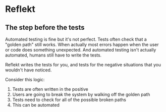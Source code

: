 # Reflekt

## The step before the tests

Automated testing is fine but it's not perfect. Tests often check that a "golden path" still works. When actually most errors happen when the user or code does something unexpected. And automated testing isn't actually automated, humans still have to write the tests.

Reflekt writes the tests for you, and tests for the negative situations that you wouldn't have noticed.

Consider this logic:
1. Tests are often written in the positive
2. Users are going to break the system by walking off the golden path
3. Tests need to check for all of the possible broken paths
4. This can be automated
